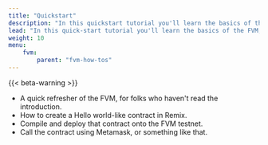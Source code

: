 ```yaml
---
title: "Quickstart"
description: "In this quickstart tutorial you'll learn the basics of the FVM, how to create and compile a contract, and deploy it onto the FVM testnet."
lead: "In this quick-start tutorial you'll learn the basics of the FVM, how to create and compile a contract, and deploy it onto the FVM testnet."
weight: 10
menu:
    fvm:
        parent: "fvm-how-tos"
---
```


{{< beta-warning >}}

- A quick refresher of the FVM, for folks who haven't read the introduction.
- How to create a Hello world-like contract in Remix.
- Compile and deploy that contract onto the FVM testnet.
- Call the contract using Metamask, or something like that.
